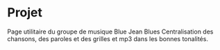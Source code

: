 # Projet

Page utilitaire du groupe de musique Blue Jean Blues
Centralisation des chansons, des paroles et des grilles et mp3 dans les bonnes tonalités.

